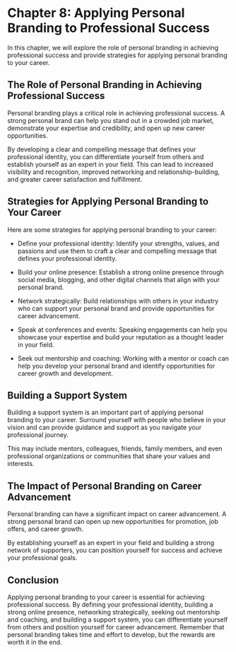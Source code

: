 Chapter 8: Applying Personal Branding to Professional Success
=============================================================

In this chapter, we will explore the role of personal branding in achieving professional success and provide strategies for applying personal branding to your career.

The Role of Personal Branding in Achieving Professional Success
---------------------------------------------------------------

Personal branding plays a critical role in achieving professional success. A strong personal brand can help you stand out in a crowded job market, demonstrate your expertise and credibility, and open up new career opportunities.

By developing a clear and compelling message that defines your professional identity, you can differentiate yourself from others and establish yourself as an expert in your field. This can lead to increased visibility and recognition, improved networking and relationship-building, and greater career satisfaction and fulfillment.

Strategies for Applying Personal Branding to Your Career
--------------------------------------------------------

Here are some strategies for applying personal branding to your career:

* Define your professional identity: Identify your strengths, values, and passions and use them to craft a clear and compelling message that defines your professional identity.

* Build your online presence: Establish a strong online presence through social media, blogging, and other digital channels that align with your personal brand.

* Network strategically: Build relationships with others in your industry who can support your personal brand and provide opportunities for career advancement.

* Speak at conferences and events: Speaking engagements can help you showcase your expertise and build your reputation as a thought leader in your field.

* Seek out mentorship and coaching: Working with a mentor or coach can help you develop your personal brand and identify opportunities for career growth and development.

Building a Support System
-------------------------

Building a support system is an important part of applying personal branding to your career. Surround yourself with people who believe in your vision and can provide guidance and support as you navigate your professional journey.

This may include mentors, colleagues, friends, family members, and even professional organizations or communities that share your values and interests.

The Impact of Personal Branding on Career Advancement
-----------------------------------------------------

Personal branding can have a significant impact on career advancement. A strong personal brand can open up new opportunities for promotion, job offers, and career growth.

By establishing yourself as an expert in your field and building a strong network of supporters, you can position yourself for success and achieve your professional goals.

Conclusion
----------

Applying personal branding to your career is essential for achieving professional success. By defining your professional identity, building a strong online presence, networking strategically, seeking out mentorship and coaching, and building a support system, you can differentiate yourself from others and position yourself for career advancement. Remember that personal branding takes time and effort to develop, but the rewards are worth it in the end.
